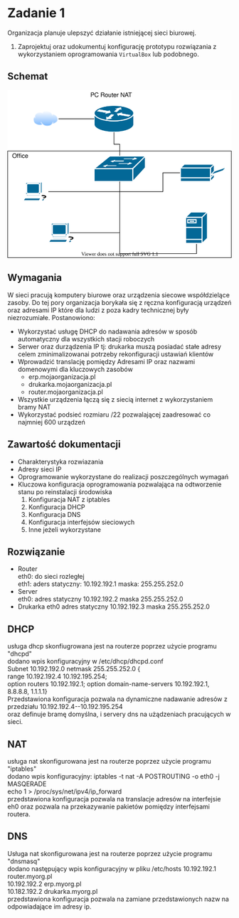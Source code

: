 # Zadanie 1

Organizacja planuje ulepszyć działanie istniejącej sieci biurowej.

1. Zaprojektuj oraz udokumentuj konfigurację prototypu rozwiązania z wykorzystaniem oprogramowania ``VirtualBox`` lub podobnego. 

## Schemat

![zadanie 1](office.svg)

## Wymagania

W sieci pracują komputery biurowe oraz urządzenia siecowe współdzielące zasoby. Do tej pory organizacja borykała się z ręczna konfiguracją urządzeń oraz adresami IP które dla ludzi z poza kadry technicznej były niezrozumiałe. Postanowiono:

* Wykorzystać usługę DHCP do nadawania adresów w sposób automatyczny dla wszystkich stacji roboczych
* Serwer oraz durządzenia IP tj: drukarka muszą posiadać stałe adresy celem zminimalizowanai potrzeby rekonfiguracji ustawiań klientów
* Wprowadzić translację pomiędzy Adresami IP oraz nazwami domenowymi dla kluczowych zasobów
   - erp.mojaorganizacja.pl
   - drukarka.mojaorganizacja.pl
   - router.mojaorganizacja.pl
* Wszystkie urządzenia łączą się z siecią internet z wykorzystaniem bramy NAT
* Wykorzystać podsieć rozmiaru /22 pozwalającej zaadresować co najmniej 600 urządzeń

## Zawartość dokumentacji

 * Charakterystyka rozwiazania 
 * Adresy sieci IP
 * Oprogramowanie wykorzystane do realizacji poszczególnych wymagań
 * Kluczowa konfiguracja oprogramowania pozwalająca na odtworzenie stanu po reinstalacji środowiska
    1. Konfiguracja NAT z iptables 
    2. Konfiguracja DHCP
    3. Konfiguracja DNS
    4. Konfiguracja interfejsów sieciowych
    5. Inne jeżeli wykorzystane

## Rozwiązanie

* Router  
eth0: do sieci rozległej  
eth1: aders statyczny: 10.192.192.1 maska: 255.255.252.0
* Server  
eth0: adres statyczny 10.192.192.2 maska 255.255.252.0  
* Drukarka
eth0 adres statyczny 10.192.192.3 maska 255.255.252.0

## DHCP
usługa dhcp skonfiugrowana jest na routerze poprzez użycie programu "dhcpd"  
dodano wpis konfiguracyjny w /etc/dhcp/dhcpd.conf  
Subnet 10.192.192.0 netmask 255.255.252.0 {  
range 10.192.192.4 10.192.195.254;  
option routers 10.192.192.1;
option domain-name-servers 10.192.192.1, 8.8.8.8, 1.1.1.1}  
Przedstawiona konfiguracja pozwala na dynamiczne nadawanie adresów z przedziału 10.192.192.4--10.192.195.254  
oraz definuje bramę domyślna, i servery dns na użądzeniach pracujących w sieci.  

## NAT  
usługa nat skonfigurowana jest na routerze poprzez użycie programu "iptables"  
dodano wpis konfiguracyjny: iptables -t  nat -A POSTROUTING -o eth0 -j MASQERADE  
echo 1 > /proc/sys/net/ipv4/ip_forward  
przedstawiona konfiguracja pozwala na translacje adresów na interfejsie eh0 oraz pozwala na przekazywanie pakietów pomiędzy interfejsami routera.  

## DNS

Usługa nat skonfigurowana jest na routerze poprzez użycie programu "dnsmasq"  
dodano następujący wpis konfiguracyjny w pliku /etc/hosts
10.192.192.1   router.myorg.pl  
10.192.192.2   erp.myorg.pl  
10.182.192.2   drukarka.myorg.pl  
przedstawiona konfiguracja pozwala na zamiane przedstawionych nazw na odpowiadające im adresy ip.  

